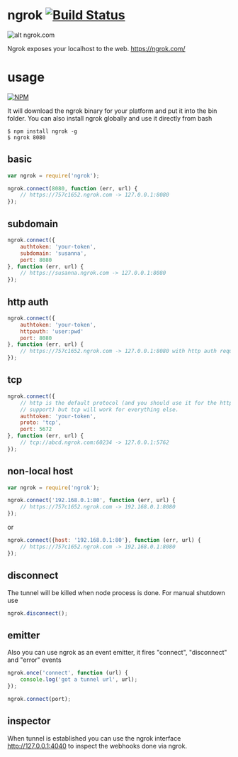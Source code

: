 ngrok [![Build Status](https://travis-ci.org/bubenshchykov/ngrok.png?branch=master)](https://travis-ci.org/bubenshchykov/ngrok)
=====

![alt ngrok.com](https://ngrok.com/static/img/overview.png)

Ngrok exposes your localhost to the web. https://ngrok.com/

usage
===

[![NPM](https://nodei.co/npm/ngrok.png?global=true&&downloads=true&downloadRank=true&stars=true)](https://nodei.co/npm/ngrok/)

It will download the ngrok binary for your platform and put it into the bin folder. You can also install ngrok globally and use it directly from bash
```shell
$ npm install ngrok -g
$ ngrok 8080
```

## basic
```javascript
var ngrok = require('ngrok');

ngrok.connect(8080, function (err, url) {
	// https://757c1652.ngrok.com -> 127.0.0.1:8080 
});
```
## subdomain
```javascript
ngrok.connect({
	authtoken: 'your-token',
	subdomain: 'susanna',
	port: 8080
}, function (err, url) {
	// https://susanna.ngrok.com -> 127.0.0.1:8080
});
```

## http auth
```javascript
ngrok.connect({
	authtoken: 'your-token',
	httpauth: 'user:pwd'
	port: 8080
}, function (err, url) {
	// https://757c1652.ngrok.com -> 127.0.0.1:8080 with http auth required
});
```

## tcp
```javascript
ngrok.connect({
	// http is the default protocol (and you should use it for the https
	// support) but tcp will work for everything else.
	authtoken: 'your-token',
	proto: 'tcp',
	port: 5672
}, function (err, url) {
	// tcp://abcd.ngrok.com:60234 -> 127.0.0.1:5762
});
```

## non-local host
```javascript
var ngrok = require('ngrok');

ngrok.connect('192.168.0.1:80', function (err, url) {
	// https://757c1652.ngrok.com -> 192.168.0.1:8080 
});
```
or 
```javascript
ngrok.connect({host: '192.168.0.1:80'}, function (err, url) {
	// https://757c1652.ngrok.com -> 192.168.0.1:8080 
});
```

## disconnect
The tunnel will be killed when node process is done. For manual shutdown use
```javascript
ngrok.disconnect();
```
## emitter

Also you can use ngrok as an event emitter, it fires "connect", "disconnect" and "error" events
```javascript
ngrok.once('connect', function (url) {
	console.log('got a tunnel url', url);
});

ngrok.connect(port);
```

## inspector
When tunnel is established you can use the ngrok interface http://127.0.0.1:4040 to inspect the webhooks done via ngrok.

